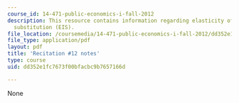 ```yaml
---
course_id: 14-471-public-economics-i-fall-2012
description: This resource contains information regarding elasticity of intertemporal
  substitution (EIS).
file_location: /coursemedia/14-471-public-economics-i-fall-2012/dd352e1fc7673f00bfacbc9b7657166d_MIT14_471F12_recnotes12.pdf
file_type: application/pdf
layout: pdf
title: 'Recitation #12 notes'
type: course
uid: dd352e1fc7673f00bfacbc9b7657166d

---
```

None